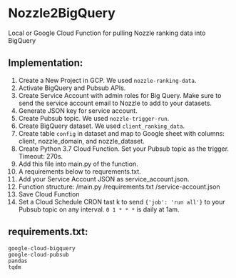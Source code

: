 # Nozzle2BigQuery
Local or Google Cloud Function for pulling Nozzle ranking data into BigQuery


## Implementation:
1. Create a New Project in GCP. We used `nozzle-ranking-data`.
2. Activate BigQuery and Pubsub APIs.
3. Create Service Account with admin roles for Big Query. Make sure to send the service
    account email to Nozzle to add to your datasets.
4. Generate JSON key for service account.
5. Create Pubsub topic.  We used `nozzle-trigger-run`.
6. Create BigQuery dataset.  We used `client_ranking_data`.
7. Create table `config` in dataset and map to Google sheet with columns: client, nozzle_domain, and nozzle_dataset.
8. Create Python 3.7 Cloud Function. Set your Pubsub topic as the trigger. Timeout: 270s.
9. Add this file into main.py of the function.
10. A requirements below to requrements.txt.
11. Add your Service Account JSON as service_account.json.
12. Function structure: /main.py
                        /requirements.txt
                        /service-account.json
13. Save Cloud Function
14. Set a Cloud Schedule CRON tast k to send `{'job': 'run all'}` to your Pubsub topic on any interval. `0 1 * * *` is
    daily at 1am.
    
    
## requirements.txt:
    google-cloud-bigquery
    google-cloud-pubsub
    pandas
    tqdm
